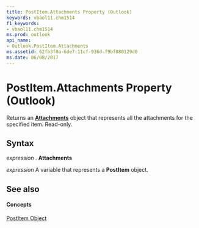 ```yaml
---
title: PostItem.Attachments Property (Outlook)
keywords: vbaol11.chm1514
f1_keywords:
- vbaol11.chm1514
ms.prod: outlook
api_name:
- Outlook.PostItem.Attachments
ms.assetid: 62fb3f0a-6de7-11cf-936d-f9bf080129d0
ms.date: 06/08/2017
---
```



# PostItem.Attachments Property (Outlook)

Returns an  **[Attachments](Outlook.Attachments.md)** object that represents all the attachments for the specified item. Read-only.


## Syntax

 _expression_ . **Attachments**

 _expression_ A variable that represents a **PostItem** object.


## See also


#### Concepts


[PostItem Object](Outlook.PostItem.md)

